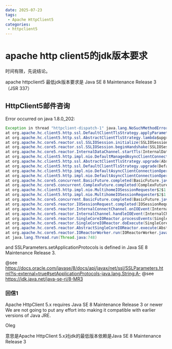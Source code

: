 ```yaml
---
date: 2025-07-23
tags: 
 - Apache HttpClient5
categories:
 - httpclient5
---
```


# apache http client5的jdk版本要求

时间有限，先说结论。

apache httpclient5 最低jdk版本要求是 Java SE 8 Maintenance Release 3 （JSR 337）

## HttpClient5邮件咨询

Error occurred on java 1.8.0_202:

```java
Exception in thread "httpclient-dispatch-1" java.lang.NoSuchMethodError: javax.net.ssl.SSLParameters.setApplicationProtocols([Ljava/lang/String;)V
at org.apache.hc.client5.http.ssl.DefaultClientTlsStrategy.applyParameters(DefaultClientTlsStrategy.java:155)
at org.apache.hc.client5.http.ssl.AbstractClientTlsStrategy.lambda$upgrade$0(AbstractClientTlsStrategy.java:154)
at org.apache.hc.core5.reactor.ssl.SSLIOSession.initialize(SSLIOSession.java:299)
at org.apache.hc.core5.reactor.ssl.SSLIOSession.beginHandshake(SSLIOSession.java:274)
at org.apache.hc.core5.reactor.InternalDataChannel.startTls(InternalDataChannel.java:259)
at org.apache.hc.client5.http.impl.nio.DefaultManagedAsyncClientConnection.startTls(DefaultManagedAsyncClientConnection.java:171)
at org.apache.hc.client5.http.ssl.AbstractClientTlsStrategy.upgrade(AbstractClientTlsStrategy.java:127)
at org.apache.hc.client5.http.ssl.DefaultClientTlsStrategy.upgrade(DefaultClientTlsStrategy.java:48)
at org.apache.hc.client5.http.impl.nio.DefaultAsyncClientConnectionOperator$1.completed(DefaultAsyncClientConnectionOperator.java:142)
at org.apache.hc.client5.http.impl.nio.DefaultAsyncClientConnectionOperator$1.completed(DefaultAsyncClientConnectionOperator.java:122)
at org.apache.hc.core5.concurrent.BasicFuture.completed(BasicFuture.java:148)
at org.apache.hc.core5.concurrent.ComplexFuture.completed(ComplexFuture.java:72)
at org.apache.hc.client5.http.impl.nio.MultihomeIOSessionRequester$2$1.completed(MultihomeIOSessionRequester.java:153)
at org.apache.hc.client5.http.impl.nio.MultihomeIOSessionRequester$2$1.completed(MultihomeIOSessionRequester.java:145)
at org.apache.hc.core5.concurrent.BasicFuture.completed(BasicFuture.java:148)
at org.apache.hc.core5.reactor.IOSessionRequest.completed(IOSessionRequest.java:73)
at org.apache.hc.core5.reactor.InternalConnectChannel.onIOEvent(InternalConnectChannel.java:78)
at org.apache.hc.core5.reactor.InternalChannel.handleIOEvent(InternalChannel.java:51)
at org.apache.hc.core5.reactor.SingleCoreIOReactor.processEvents(SingleCoreIOReactor.java:176)
at org.apache.hc.core5.reactor.SingleCoreIOReactor.doExecute(SingleCoreIOReactor.java:125)
at org.apache.hc.core5.reactor.AbstractSingleCoreIOReactor.execute(AbstractSingleCoreIOReactor.java:92)
at org.apache.hc.core5.reactor.IOReactorWorker.run(IOReactorWorker.java:44)
at java.lang.Thread.run(Thread.java:748)
```

and SSLParameters.setApplicationProtocols is defined in Java SE 8 Maintenance Release 3.

@see https://docs.oracle.com/javase/8/docs/api/javax/net/ssl/SSLParameters.html?is-external=true#setApplicationProtocols-java.lang.String:A-
@see https://jdk.java.net/java-se-ri/8-MR3

### 回信1

Apache HttpClient 5.x requires Java SE 8 Maintenance Release 3 or newer
We are not going to put any effort into making it compatible with
earlier versions of Java JRE.

Oleg

意思是Apache HttpClient 5.x对jdk的最低版本依赖是Java SE 8 Maintenance Release 3
